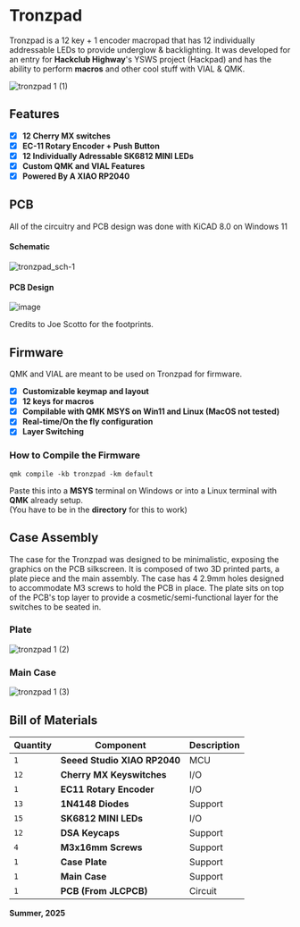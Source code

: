 # **Tronzpad**
Tronzpad is a 12 key + 1 encoder macropad that has 12 individually addressable LEDs to provide underglow & backlighting.
It was developed for an entry for **Hackclub Highway**'s YSWS project (Hackpad) and has the ability to perform **macros** and other
cool stuff with VIAL & QMK.


![tronzpad 1 (1)](https://github.com/user-attachments/assets/6a4746cd-92b8-45e1-8ab6-4d9c48a2bef1)

## Features
   - [x] **12 Cherry MX switches**  
   - [x] **EC-11 Rotary Encoder + Push Button**  
   - [x] **12 Individually Adressable SK6812 MINI LEDs**  
   - [x] **Custom QMK and VIAL Features**  
   - [x] **Powered By A XIAO RP2040**

## PCB

All of the circuitry and PCB design was done with KiCAD 8.0 on Windows 11

#### Schematic

![tronzpad_sch-1](https://github.com/user-attachments/assets/a59e2026-ff48-4aca-8f87-1cd586d7ff5d)  

#### PCB Design

![image](https://github.com/user-attachments/assets/7225c51e-16d8-41e6-81f2-1466e0e91ab4)

Credits to Joe Scotto for the footprints.

## Firmware

QMK and VIAL are meant to be used on Tronzpad for firmware.
   - [x] **Customizable keymap and layout**
   - [x] **12 keys for macros**
   - [x] **Compilable with QMK MSYS on Win11 and Linux (MacOS not tested)**
   - [x] **Real-time/On the fly configuration**
   - [x] **Layer Switching**  
### **How to Compile the Firmware**  
```qmk compile -kb tronzpad -km default```  
  
Paste this into a **MSYS** terminal on Windows or into a Linux terminal with **QMK** already setup.  
(You have to be in the **directory** for this to work)

## Case Assembly
   The case for the Tronzpad was designed to be minimalistic, exposing the graphics on the PCB silkscreen. It is composed of two 3D printed parts, a plate piece and the main assembly.
   The case has 4 2.9mm holes designed to accommodate M3 screws to hold the PCB in place. The plate sits on top of the PCB's top layer to provide a cosmetic/semi-functional layer for 
   the switches to be seated in. 

   ### Plate
   ![tronzpad 1 (2)](https://github.com/user-attachments/assets/d26cf02f-f786-46ef-9ef3-2593b20badfe)

   ### Main Case
   ![tronzpad 1 (3)](https://github.com/user-attachments/assets/5db9a6ba-11bc-4787-be42-7c94eafe2cd0)




## Bill of Materials  

| Quantity | Component | Description |
| --- | --- | --- |
| `1` | **Seeed Studio XIAO RP2040** | MCU |
| `12` | **Cherry MX Keyswitches** | I/O |
| `1` | **EC11 Rotary Encoder** | I/O |
| `13` | **1N4148 Diodes** | Support |
| `15` | **SK6812 MINI LEDs** | I/O | 
| `12` | **DSA Keycaps** | Support |
| `4` | **M3x16mm Screws**| Support |
| `1` | **Case Plate**| Support |
| `1` | **Main Case**| Support |
| `1` | **PCB (From JLCPCB)**| Circuit |  





**Summer, 2025**